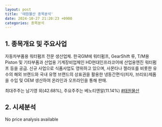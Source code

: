 ```yaml
---
layout: post
title: '태원물산 종목분석'
date: 2024-10-27 21:20:23 +0900
categories: 종목분석
---
```


## 1. 종목개요 및 주요사업

자동차부품용 워터펌프 전문 생산업체. 한국GM에 워터펌프, GearShift 류, T/M용 Piston 및 기타부품과 산업용 기계장비업체인 HD현대인프라코어에 산업용엔진 워터펌프 등을 공급. 신규 사업으로 식품사업도 영위하고 있으며, 사몬타나 젤라또를 비롯한 유수의 해외 브랜드와 국내 유명 브랜드의 상표권을 활용한 냉동간편식(피자, 브리또)제품을 수입 및 OEM 생산하여 온라인과 오프라인을 통해 판매.

최대주주는 남기영 외(42.68%), 주요주주는 베노티앤알(11.14%)
[#태원물산](#)

## 2. 시세분석

No price analysis available
